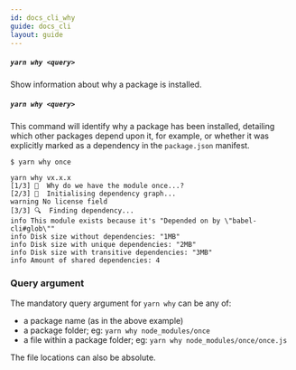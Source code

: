 ```yaml
---
id: docs_cli_why
guide: docs_cli
layout: guide
---
```


##### `yarn why <query>` <a class="toc" id="toc-command-yarn-why" href="#toc-command-yarn-why"></a>

<p class="lead">Show information about why a package is installed.</p>

##### `yarn why <query>`

This command will identify why a package has been installed, detailing which
other packages depend upon it, for example, or whether it was explicitly marked
as a dependency in the `package.json` manifest.

```
$ yarn why once

yarn why vx.x.x
[1/3] 🤔  Why do we have the module once...?
[2/3] 🚚  Initialising dependency graph...
warning No license field
[3/3] 🔍  Finding dependency...
info This module exists because it's "Depended on by \"babel-cli#glob\""
info Disk size without dependencies: "1MB"
info Disk size with unique dependencies: "2MB"
info Disk size with transitive dependencies: "3MB"
info Amount of shared dependencies: 4
```

### Query argument

The mandatory query argument for `yarn why` can be any of:

* a package name (as in the above example)
* a package folder; eg: `yarn why node_modules/once`
* a file within a package folder; eg: `yarn why node_modules/once/once.js`

The file locations can also be absolute.
